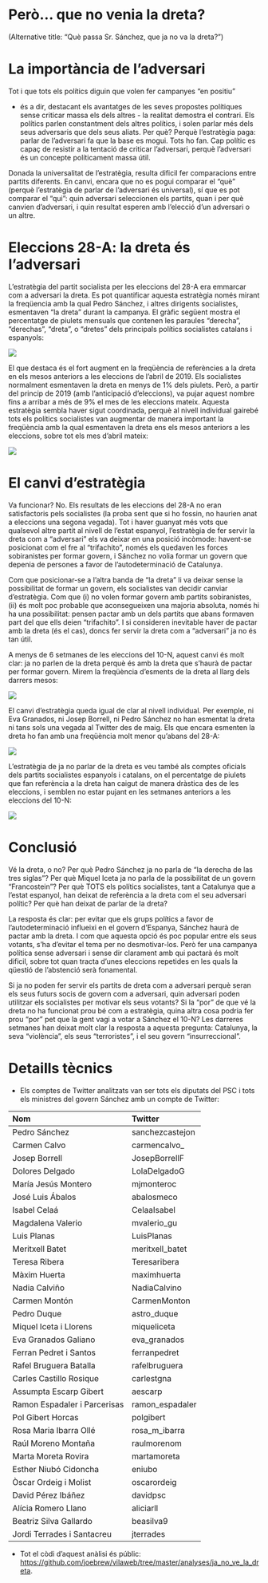 Però… que no venia la dreta?
================

(Alternative title: “Què passa Sr. Sánchez, que ja no va la dreta?”)

# La importància de l’adversari

Tot i que tots els polítics diguin que volen fer campanyes “en positiu”
- és a dir, destacant els avantatges de les seves propostes polítiques
sense criticar massa els dels altres - la realitat demostra el contrari.
Els polítics parlen constantment dels altres polítics, i solen parlar
més dels seus adversaris que dels seus aliats. Per què? Perquè
l’estratègia paga: parlar de l’adversari fa que la base es mogui.
Tots ho fan. Cap polític es capaç de resistir a la tentació de criticar
l’adversari, perquè l’adversari és un concepte políticament massa útil.

Donada la universalitat de l’estratègia, resulta dificil fer
comparacions entre partits diferents. En canvi, encara que no es pogui
comparar el “què” (perquè l’estratègia de parlar de l’adversari és
universal), sí que es pot comparar el “qui”: quin adversari seleccionen
els partits, quan i per què canvien d’adversari, i quin resultat esperen
amb l’elecció d’un adversari o un altre.

# Eleccions 28-A: la dreta és l’adversari

L’estratègia del partit socialista per les eleccions del 28-A era
emmarcar com a adversari la dreta. Es pot quantificar aquesta estratègia
només mirant la freqüencia amb la qual Pedro Sánchez, i altres dirigents
socialistes, esmentaven “la dreta” durant la campanya. El gràfic següent
mostra el percentatge de piulets mensuals que contenen les paraules
“derecha”, “derechas”, “dreta”, o “dretes” dels principals polítics
socialistes catalans i espanyols:

![](figures/unnamed-chunk-2-1.png)<!-- -->

El que destaca és el fort augment en la freqüència de referències a la
dreta en els mesos anteriors a les eleccions de l’abril de 2019. Els
socialistes normalment esmentaven la dreta en menys de 1% dels piulets.
Però, a partir del princip de 2019 (amb l’anticipació d’eleccions), va
pujar aquest nombre fins a arribar a més de 9% el mes de les eleccions
mateix. Aquesta estratègia sembla haver sigut coordinada, perquè al
nivell individual gairebé tots els polítics socialistes van augmentar de
manera important la freqüència amb la qual esmentaven la dreta ens els
mesos anteriors a les eleccions, sobre tot els mes d’abril mateix:

![](figures/unnamed-chunk-3-1.png)<!-- -->

# El canvi d’estratègia

Va funcionar? No. Els resultats de les eleccions del 28-A no eran
satisfactoris pels socialistes (la proba sent que si ho fossin, no
haurien anat a eleccions una segona vegada). Tot i haver guanyat més
vots que qualsevol altre partit al nivell de l’estat espanyol,
l’estratègia de fer servir la dreta com a “adversari” els va deixar
en una posició incòmode: havent-se posicionat com el fre al
“trifachito”, només els quedaven les forces sobiranistes per formar
govern, i Sánchez no volia formar un govern que depenia de persones a
favor de l’autodeterminació de Catalunya.

Com que posicionar-se a l’altra banda de “la dreta” li va deixar sense
la possibilitat de formar un govern, els socialistes van decidir canviar
d’estratègia. Com que (i) no volen formar govern amb partits
sobiranistes, (ii) és molt poc probable que aconsegueixen una majoria
absoluta, només hi ha una possibilitat: pensen pactar amb un dels
partits que abans formaven part del que ells deien “trifachito”. I si
consideren inevitable haver de pactar amb la dreta (és el cas), doncs
fer servir la dreta com a “adversari” ja no és tan útil.

A menys de 6 setmanes de les eleccions del 10-N, aquest canvi és molt
clar: ja no parlen de la dreta perquè és amb la dreta que s’haurà de
pactar per formar govern. Mirem la freqüència d’esments de la dreta al
llarg dels darrers mesos:

![](figures/unnamed-chunk-4-1.png)<!-- -->

El canvi d’estratègia queda igual de clar al nivell individual. Per
exemple, ni Eva Granados, ni Josep Borrell, ni Pedro Sánchez no han
esmentat la dreta ni tans sols una vegada al Twitter des de maig. Els
que encara esmenten la dreta ho fan amb una freqüència molt menor
qu’abans del 28-A:

![](figures/unnamed-chunk-5-1.png)<!-- -->

L’estratègia de ja no parlar de la dreta es veu també als comptes
oficials dels partits socialistes espanyols i catalans, on el
percentatge de piulets que fan referència a la dreta han caigut de
manera dràstica des de les eleccions, i semblen no estar pujant en les
setmanes anteriors a les eleccions del 10-N:

![](figures/unnamed-chunk-6-1.png)<!-- -->

# Conclusió

Vé la dreta, o no? Per què Pedro Sánchez ja no parla de “la derecha de
las tres siglas”? Per què Miquel Iceta ja no parla de la possibilitat de
un govern “Francostein”? Per què TOTS els polítics socialistes, tant a
Catalunya que a l’estat espanyol, han deixat de referència a la dreta
com el seu adversari polític? Per què han deixat de parlar de la dreta?

La resposta és clar: per evitar que els grups polítics a favor de
l’autodeterminació influeixi en el govern d’Espanya, Sánchez haurà de
pactar amb la dreta. I com que aquesta opció és poc popular entre els
seus votants, s’ha d’evitar el tema per no desmotivar-los. Però fer una
campanya política sense adversari i sense dir clarament amb qui pactarà
és molt dificil, sobre tot quan tracta d’unes eleccions repetides en
les quals la qüestió de l’abstenció serà fonamental.

Si ja no poden fer servir els partits de dreta com a adversari perquè
seran els seus futurs socis de govern com a adversari, quin adversari
poden utilitzar els socialistes per motivar els seus votants? Si la
“por” de que vé la dreta no ha funcionat prou bé com a estratègia,
quina altra cosa podria fer prou “por” pet que la gent vagi a votar a
Sánchez el 10-N? Les darreres setmanes han deixat molt clar la resposta
a aquesta pregunta: Catalunya, la seva “violència”, els seus
“terroristes”, i el seu govern “insurreccional”.

# Detaills tècnics

  - Els comptes de Twitter analitzats van ser tots els diputats del PSC
    i tots els ministres del govern Sánchez amb un compte de Twitter:

| Nom                          | Twitter          |
| :--------------------------- | :--------------- |
| Pedro Sánchez                | sanchezcastejon  |
| Carmen Calvo                 | carmencalvo\_    |
| Josep Borrell                | JosepBorrellF    |
| Dolores Delgado              | LolaDelgadoG     |
| María Jesús Montero          | mjmonteroc       |
| José Luis Ábalos             | abalosmeco       |
| Isabel Celaá                 | CelaaIsabel      |
| Magdalena Valerio            | mvalerio\_gu     |
| Luis Planas                  | LuisPlanas       |
| Meritxell Batet              | meritxell\_batet |
| Teresa Ribera                | Teresaribera     |
| Màxim Huerta                 | maximhuerta      |
| Nadia Calviño                | NadiaCalvino     |
| Carmen Montón                | CarmenMonton     |
| Pedro Duque                  | astro\_duque     |
| Miquel Iceta i Llorens       | miqueliceta      |
| Eva Granados Galiano         | eva\_granados    |
| Ferran Pedret i Santos       | ferranpedret     |
| Rafel Bruguera Batalla       | rafelbruguera    |
| Carles Castillo Rosique      | carlestgna       |
| Assumpta Escarp Gibert       | aescarp          |
| Ramon Espadaler i Parcerisas | ramon\_espadaler |
| Pol Gibert Horcas            | polgibert        |
| Rosa Maria Ibarra Ollé       | rosa\_m\_ibarra  |
| Raúl Moreno Montaña          | raulmorenom      |
| Marta Moreta Rovira          | martamoreta      |
| Esther Niubó Cidoncha        | eniubo           |
| Òscar Ordeig i Molist        | oscarordeig      |
| David Pérez Ibáñez           | davidpsc         |
| Alícia Romero Llano          | aliciarll        |
| Beatriz Silva Gallardo       | beasilva9        |
| Jordi Terrades i Santacreu   | jterrades        |

  - Tot el còdi d’aquest anàlisi és públic:
    <https://github.com/joebrew/vilaweb/tree/master/analyses/ja_no_ve_la_dreta>.

